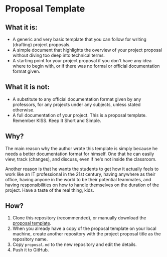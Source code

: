 # Proposal Template

## What it is:
- A generic and very basic template that you can follow for writing (drafting) project proposals.
- A simple document that highlights the overview of your project proposal without diving too deep into technical terms.
- A starting point for your project proposal if you don't have any idea where to begin with, or if there was no formal or official documentation format given.

## What it is not:
- A substitute to any official documentation format given by any professors, for any projects under any subjects, unless stated otherwise.
- A full documentation of your project. This is a proposal template. Remember KISS. Keep It Short and Simple.

## Why?
The main reason why the author wrote this template is simply because he needs a better documentation format for himself. One that he can easily view, track (changes), and discuss, even if he's not inside the classroom.

Another reason is that he wants the students to get how it actually feels to work like an IT professional in the 21st century, having anywhere as their office, having anyone in the world to be their potential teammates, and having responsibilities on how to handle themselves on the duration of the project. Have a taste of the real thing, kids.

## How?
1. Clone this repository (recommended), or manually download the [proposal template](https://github.com/PUP-CCIS/proposal-template/blob/master/proposal.md).
2. When you already have a copy of the proposal template on your local machine, create another repository with the project proposal title as the repository name.
3. Copy `proposal.md` to the new repository and edit the details.
4. Push it to GitHub.
